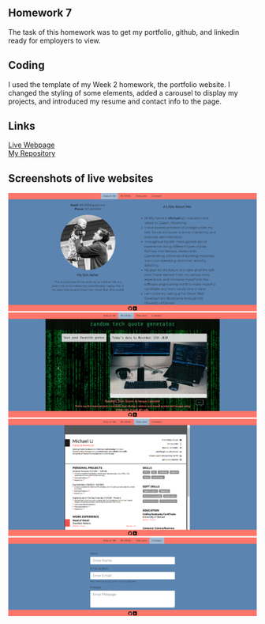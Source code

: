 ## Homework 7

The task of this homework was to get my portfolio, github, and linkedin ready for employers to view.


## Coding

I used the template of my Week 2 homework, the portfolio website. I changed the styling of some elements, added a carousel to display my projects, and introduced my resume and contact info to the page.

## Links

[Live Webpage](https://mli2950.github.io/Portfolio/) <br/>
[My Repository](https://github.com/mli2950/Portfolio)


## Screenshots of live websites

![Home Page](Assets/Images/aboutMe.png "Home Page")
![Portfolio](Assets/Images/Portfolio.png "Portfolio")
![Resume](Assets/Images/Resume.png "Resume")
![Contact](Assets/Images/Contact.png "Contact")